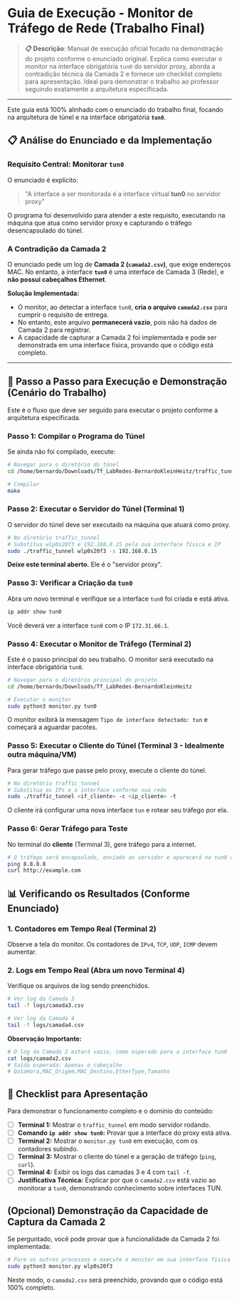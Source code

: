 # Guia de Execução - Monitor de Tráfego de Rede (Trabalho Final)

> **📋 Descrição**: Manual de execução oficial focado na demonstração do projeto conforme o enunciado original. Explica como executar o monitor na interface obrigatória `tun0` do servidor proxy, aborda a contradição técnica da Camada 2 e fornece um checklist completo para apresentação. Ideal para demonstrar o trabalho ao professor seguindo exatamente a arquitetura especificada.

---

Este guia está 100% alinhado com o enunciado do trabalho final, focando na arquitetura de túnel e na interface obrigatória **`tun0`**.

## 📋 Análise do Enunciado e da Implementação

### Requisito Central: Monitorar `tun0`
O enunciado é explícito:
> "A interface a ser monitorada é a interface virtual **tun0** no servidor proxy"

O programa foi desenvolvido para atender a este requisito, executando na máquina que atua como servidor proxy e capturando o tráfego desencapsulado do túnel.

### A Contradição da Camada 2
O enunciado pede um log de **Camada 2 (`camada2.csv`)**, que exige endereços MAC. No entanto, a interface **`tun0`** é uma interface de Camada 3 (Rede), e **não possui cabeçalhos Ethernet**.

**Solução Implementada:**
- O monitor, ao detectar a interface `tun0`, **cria o arquivo `camada2.csv`** para cumprir o requisito de entrega.
- No entanto, este arquivo **permanecerá vazio**, pois não há dados de Camada 2 para registrar.
- A capacidade de capturar a Camada 2 foi implementada e pode ser demonstrada em uma interface física, provando que o código está completo.

---

## 🚀 Passo a Passo para Execução e Demonstração (Cenário do Trabalho)

Este é o fluxo que deve ser seguido para executar o projeto conforme a arquitetura especificada.

### Passo 1: Compilar o Programa do Túnel
Se ainda não foi compilado, execute:
```bash
# Navegar para o diretório do túnel
cd /home/bernardo/Downloads/Tf_LabRedes-BernardoKleinHeitz/traffic_tunnel

# Compilar
make
```

### Passo 2: Executar o Servidor do Túnel (Terminal 1)
O servidor do túnel deve ser executado na máquina que atuará como proxy.
```bash
# No diretório traffic_tunnel
# Substitua wlp0s20f3 e 192.168.0.15 pela sua interface física e IP
sudo ./traffic_tunnel wlp0s20f3 -s 192.168.0.15
```
**Deixe este terminal aberto.** Ele é o "servidor proxy".

### Passo 3: Verificar a Criação da `tun0`
Abra um novo terminal e verifique se a interface `tun0` foi criada e está ativa.
```bash
ip addr show tun0
```
Você deverá ver a interface `tun0` com o IP `172.31.66.1`.

### Passo 4: Executar o Monitor de Tráfego (Terminal 2)
Este é o passo principal do seu trabalho. O monitor será executado na interface obrigatória `tun0`.
```bash
# Navegar para o diretório principal do projeto
cd /home/bernardo/Downloads/Tf_LabRedes-BernardoKleinHeitz

# Executar o monitor
sudo python3 monitor.py tun0
```
O monitor exibirá la mensagem `Tipo de interface detectado: tun` e começará a aguardar pacotes.

### Passo 5: Executar o Cliente do Túnel (Terminal 3 - Idealmente outra máquina/VM)
Para gerar tráfego que passe pelo proxy, execute o cliente do túnel.
```bash
# No diretório traffic_tunnel
# Substitua os IPs e a interface conforme sua rede
sudo ./traffic_tunnel <if_cliente> -c <ip_cliente> -t
```
O cliente irá configurar uma nova interface `tun` e rotear seu tráfego por ela.

### Passo 6: Gerar Tráfego para Teste
No terminal do **cliente** (Terminal 3), gere tráfego para a internet.
```bash
# O tráfego será encapsulado, enviado ao servidor e aparecerá na tun0 do servidor
ping 8.8.8.8
curl http://example.com
```

## 📊 Verificando os Resultados (Conforme Enunciado)

### 1. Contadores em Tempo Real (Terminal 2)
Observe a tela do monitor. Os contadores de `IPv4`, `TCP`, `UDP`, `ICMP` devem aumentar.

### 2. Logs em Tempo Real (Abra um novo Terminal 4)
Verifique os arquivos de log sendo preenchidos.
```bash
# Ver log da Camada 3
tail -f logs/camada3.csv

# Ver log da Camada 4
tail -f logs/camada4.csv
```
**Observação Importante:**
```bash
# O log da Camada 2 estará vazio, como esperado para a interface tun0
cat logs/camada2.csv
# Saída esperada: Apenas o cabeçalho
# DataHora,MAC_Origem,MAC_Destino,EtherType,Tamanho
```

## 📸 Checklist para Apresentação
Para demonstrar o funcionamento completo e o domínio do conteúdo:
- [ ] **Terminal 1:** Mostrar o `traffic_tunnel` em modo servidor rodando.
- [ ] **Comando `ip addr show tun0`:** Provar que a interface do proxy está ativa.
- [ ] **Terminal 2:** Mostrar o `monitor.py tun0` em execução, com os contadores subindo.
- [ ] **Terminal 3:** Mostrar o cliente do túnel e a geração de tráfego (`ping`, `curl`).
- [ ] **Terminal 4:** Exibir os logs das camadas 3 e 4 com `tail -f`.
- [ ] **Justificativa Técnica:** Explicar por que o `camada2.csv` está vazio ao monitorar a `tun0`, demonstrando conhecimento sobre interfaces TUN.

## (Opcional) Demonstração da Capacidade de Captura da Camada 2
Se perguntado, você pode provar que a funcionalidade da Camada 2 foi implementada:
```bash
# Pare os outros processos e execute o monitor em sua interface física
sudo python3 monitor.py wlp0s20f3
```
Neste modo, o `camada2.csv` será preenchido, provando que o código está 100% completo.
